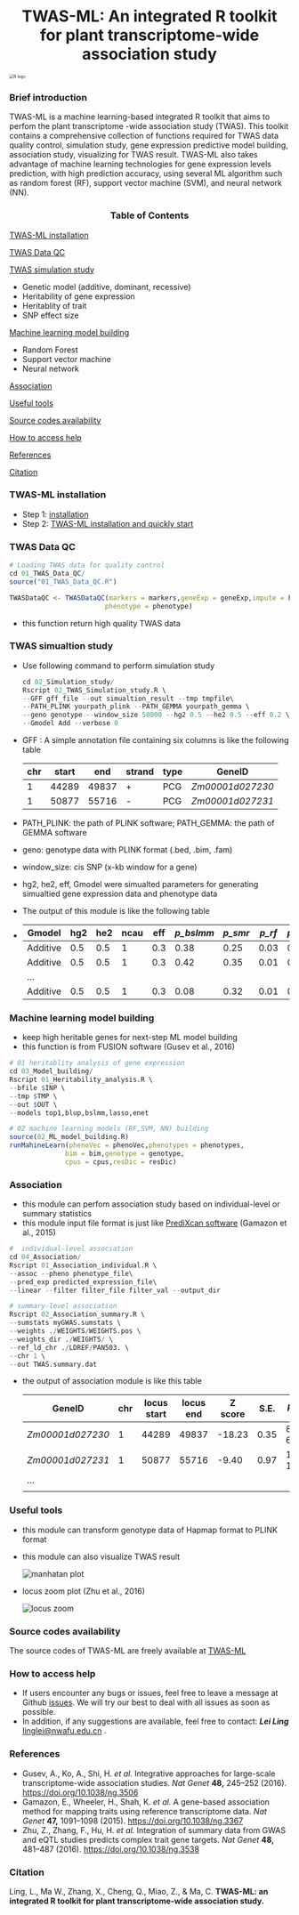 # <center>**TWAS-ML**: An integrated R toolkit for plant transcriptome-wide association study</center>
<img src="https://github.com/RayLing88/TWAS-ML/tree/main/image/combine.png" title="R logo" style="zoom:50%;" />

### Brief introduction
TWAS-ML is a machine learning-based integrated R toolkit that aims to perfom the plant transcriptome -wide association study (TWAS). This toolkit contains a comprehensive collection of functions required for TWAS data quality control, simulation study, gene expression predictive model building, association study, visualizing for TWAS result. TWAS-ML also takes advantage of machine learning technologies for gene expression levels prediction, with high prediction accuracy, using several ML algorithm such as random forest (RF), support vector machine (SVM), and neural network (NN). 

### <center>Table of Contents</center>
<!-- TOC -->
[TWAS-ML installation](#twas-ml-installation)

[TWAS Data QC](#twas-data-qc)

[TWAS simulation study](#twas-simulation-study)

- Genetic model (additive, dominant, recessive)
- Heritability of gene expression
- Heritablity of trait  
- SNP effect size

[Machine learning model building](#machine-learning-model-building)

- Random Forest
- Support vector machine
- Neural network

[Association](#Association)

[Useful tools](#useful-tools)

[Source codes availability](#source-codes-availability)

[How to access help](#how-to-access-help)

[References](#references)

[Citation](#citation)

<!-- /TOC -->

### TWAS-ML installation
- Step 1: [installation](./tutorial/TWAS_ML_installation.md)
- Step 2: [TWAS-ML installation and quickly start](./tutorial/TWAS-ML_installation_and_quickly_start.md)


### TWAS Data QC
```R
# Loading TWAS data for quality control
cd 01_TWAS_Data_QC/
source("01_TWAS_Data_QC.R")

TWASDataQC <- TWASDataQC(markers = markers,geneExp = geneExp,impute = F,
                        phenotype = phenotype)

```
- this function return high quality TWAS data

### TWAS simualtion study

- Use following command to perform simulation study 

  ```R
  cd 02_Simulation_study/
  Rscript 02_TWAS_Simulation_study.R \
  --GFF gff_file --out simualtion_result --tmp tmpfile\
  --PATH_PLINK yourpath_plink --PATH_GEMMA yourpath_gemma \
  --geno genotype --window_size 50000 --hg2 0.5 --he2 0.5 --eff 0.2 \
  --Gmodel Add --verbose 0 
  ```

- GFF : A simple annotation file containing six columns is like the following table

  | chr  | start | end   | strand | type | GeneID           |
  | ---- | ----- | ----- | ------ | ---- | ---------------- |
  | 1    | 44289 | 49837 | +      | PCG  | *Zm00001d027230* |
  | 1    | 50877 | 55716 | -      | PCG  | *Zm00001d027231* |

- PATH_PLINK: the path of PLINK software; PATH_GEMMA: the path of GEMMA software

- geno: genotype data with PLINK format (.bed, .bim, .fam)

- window_size: cis SNP (x-kb window for a gene)

- hg2, he2, eff, Gmodel were simualted parameters for generating simualtied gene expression data and phenotype data

- The output of this module is like the following table

- | Gmodel   | hg2  | he2​  | ncau | eff  | *p_bslmm* | *p_smr* | *p_rf* | *p_svm* | *p_nn* | *p_lasso* |      |      |      |      |      |      |
  | -------- | ---- | ---- | ---- | ---- | --------- | ------- | ------ | ------- | ------ | --------- | ---- | ---- | ---- | ---- | ---- | ---- |
  | Additive | 0.5  | 0.5  | 1    | 0.3  | 0.38      | 0.25    | 0.03   | 0.01    | 0.02   | 0.04      |      |      |      |      |      |      |
  | Additive | 0.5  | 0.5  | 1    | 0.3  | 0.42      | 0.35    | 0.01   | 0.02    | 0.01   | 0.09      |      |      |      |      |      |      |
  | ...      |      |      |      |      |           |         |        |         |        |           |      |      |      |      |      |      |
  | Additive | 0.5  | 0.5  | 1    | 0.3  | 0.08      | 0.32    | 0.01   | 0.03    | 0.06   | 0.09      |      |      |      |      |      |      |

  

  

### Machine learning model building

- keep high heritable genes for next-step ML model building
- this function is from FUSION software (Gusev et al., 2016)

```R
# 01 heritablity analysis of gene expression
cd 03_Model_building/
Rscript 01_Heritability_analysis.R \
--bfile $INP \
--tmp $TMP \
--out $OUT \
--models top1,blup,bslmm,lasso,enet

# 02 machine learning models (RF,SVM, NN) building
source(02_ML_model_building.R)
runMahineLearn(phenoVec = phenoVec,phenotypes = phenotypes,
              bim = bim,genotype = genotype,
              cpus = cpus,resDic = resDic)

```
### Association

- this module can perfom association study based on individual-level or summary statistics
- this module input file format is just like [PrediXcan software](https://github.com/hakyim/PrediXcan/tree/master/Software) (Gamazon et al., 2015)

```R
#  individual-level association
cd 04_Association/
Rscript 01_Association_individual.R \
--assoc --pheno phenotype_file\
--pred_exp predicted_expression_file\ 
--linear --filter filter_file filter_val --output_dir

# summary-level association
Rscript 02_Association_summary.R \
--sumstats myGWAS.sumstats \
--weights ./WEIGHTS/WEIGHTS.pos \
--weights_dir ./WEIGHTS/ \
--ref_ld_chr ./LDREF/PAN503. \
--chr 1 \
--out TWAS.summary.dat

```

- the output of association module is like this table

  | GeneID           | chr  | locus start | locus end | Z score | S.E. | $P_{TWAS}$ |
  | ---------------- | ---- | ----------- | --------- | ------- | ---- | ---------- |
  | *Zm00001d027230* | 1    | 44289       | 49837     | -18.23  | 0.35 | 8.02E-60   |
  | *Zm00001d027231* | 1    | 50877       | 55716     | -9.40   | 0.97 | 1.06E-19   |
  | ...              |      |             |           |         |      |            |
  |                  |      |             |           |         |      |            |

  

### Useful tools

- this module can transform genotype data of Hapmap format to PLINK format

- this module can also visualize TWAS result

   ![](https://github.com/RayLing88/TWAS-ML/tree/main/image/manhatan.png 'manhatan plot')

- locus zoom plot (Zhu et al., 2016)

  ![](https://github.com/RayLing88/TWAS-ML/tree/main/image/locus_zoom.png 'locus zoom')

### Source codes availability

   The source codes of TWAS-ML are freely available at [TWAS-ML](<https://github.com/RayLing88/TWAS-ML>)
### How to access help
* If users encounter any bugs or issues, feel free to leave a message at Github [issues](<https://github.com/cma2015/PEA/issues>). We will try our best to deal with all issues as soon as possible.
* In addition, if any suggestions are available, feel free to contact: __*Lei Ling*__ <linglei@nwafu.edu.cn> .

### References
  * Gusev, A., Ko, A., Shi, H. *et al.* Integrative approaches for large-scale transcriptome-wide association studies. *Nat Genet* **48,** 245–252 (2016). https://doi.org/10.1038/ng.3506
  *  Gamazon, E., Wheeler, H., Shah, K. *et al.* A gene-based association method for mapping traits using reference transcriptome data. *Nat Genet* **47,** 1091–1098 (2015). https://doi.org/10.1038/ng.3367
  * Zhu, Z., Zhang, F., Hu, H. *et al.* Integration of summary data from GWAS and eQTL studies predicts complex trait gene targets. *Nat Genet* **48,** 481–487 (2016). https://doi.org/10.1038/ng.3538
### Citation
Ling, L., Ma W., Zhang, X., Cheng, Q., Miao, Z., & Ma, C. **TWAS-ML: an integrated R toolkit for plant transcriptome-wide association study.**


